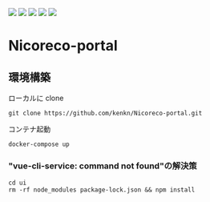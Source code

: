 ![](https://img.shields.io/badge/npm-7.13.0-blue)
![](https://img.shields.io/badge/node-10.19.0-blue)
![](https://img.shields.io/badge/vue/cli-4.5.13-brightgreen)
![](https://img.shields.io/badge/Go-1.15-orange)
![](https://img.shields.io/badge/Fiber-2.18.0-orange)

# Nicoreco-portal

## 環境構築

ローカルに clone

```
git clone https://github.com/kenkn/Nicoreco-portal.git
```

コンテナ起動

```
docker-compose up
```

### "vue-cli-service: command not found"の解決策

```
cd ui
rm -rf node_modules package-lock.json && npm install
```
